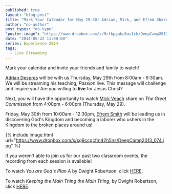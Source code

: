```yaml
---
published: true
layout: "blog-post"
title: "Mark Your Calendar for May 29-30! Adrian, Mick, and Efrem Share"
author: "no-author"
post_types: "no-type"
"poster-image": "https://www.dropbox.com/s/9rtkpgakc0as1ck/DeepCamp2013_082.jpg"
date: "2014-05-22 11:00:00"
series: Experience 2014
tags: 
  - Live Streaming
---
```


Mark your calendar and invite your friends and family to watch!

<a href="http://www.kbm.org/speakers/adrian-despres/" target="_blank">Adrian Despres</a> will be with us Thursday, May 29th from 8:00am - 9:30am.  We will be streaming his teaching, *Passion* live.  This message will challenge and inspire you!  Are you willing to **live** for Jesus Christ?

Next, you will have the opportunity to watch <a href="http://www.kbm.org/speakers/mick-veach/" target="_blank">Mick Veach</a> share on *The Great Commission* from 4:00pm - 6:00pm (Thursday, May 29).

Friday, May 30th from 10:00am - 12:30pm, <a href="http://www.kbm.org/speakers/efrem-smith/" target="_blank">Efrem Smith</a> will be leading us in  discovering God's Kingdom and becoming a laborer who ushers in the Kingdom to the broken places around us!

{% include image.html url="https://www.dropbox.com/s/sg9ccgcfm42h5ns/DeepCamp2013_074.jpg" %}

If you weren't able to join us for our past two classroom events, the recording from each session is available!

To watch *You are God's Plan A* by Dwight Robertson, click <a href="http://www.kbm.org/blog/2014/05/17/watch-now-you-are-god-s-plan-a-dwight-robertson/" target="_blank">HERE</a>.

To watch *Keeping the Main Thing the Main Thing*, by Dwight Robertson, click <a href="http://www.kbm.org/blog/2014/05/18/live-now-main-thing-by-dwight-robertson/" target="_blank">HERE</a>.




